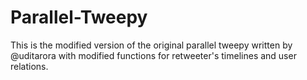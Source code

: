 # Parallel-Tweepy
This is the modified version of the original parallel tweepy written by @uditarora with modified functions for retweeter's timelines and user relations.

